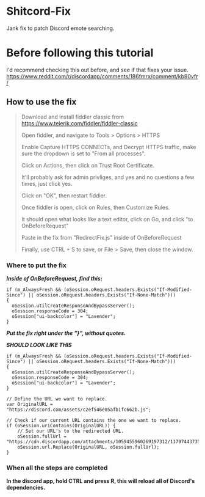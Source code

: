 # Shitcord-Fix
Jank fix to patch Discord emote searching.

# Before following this tutorial

I'd recommend checking this out before, and see if that fixes your issue.
https://www.reddit.com/r/discordapp/comments/186fmrx/comment/kb80vfr/

## How to use the fix

> Download and install fiddler classic from https://www.telerik.com/fiddler/fiddler-classic
>
> Open fiddler, and navigate to Tools > Options > HTTPS
>
> Enable Capture HTTPS CONNECTs, and Decrypt HTTPS traffic, make sure the dropdown is set to "From all processes".
>
> Click on Actions, then click on Trust Root Certificate.
>
> It'll probably ask for admin privliges, and yes and no questions a few times, just click yes.
>
> Click on "OK", then restart fiddler.
>
> Once fiddler is open, click on Rules, then Customize Rules.
>
> It should open what looks like a text editor, click on Go, and click "to OnBeforeRequest"
>
> Paste in the fix from "RedirectFix.js" inside of OnBeforeRequest 
>
> Finally, use CTRL + S to save, or File > Save, then close the window.

### Where to put the fix

***Inside of OnBeforeRequest, find this:***
```
if (m_AlwaysFresh && (oSession.oRequest.headers.Exists("If-Modified-Since") || oSession.oRequest.headers.Exists("If-None-Match")))
{
  oSession.utilCreateResponseAndBypassServer();
  oSession.responseCode = 304;
  oSession["ui-backcolor"] = "Lavender";
}
```
***Put the fix right under the "}", without quotes.***

***SHOULD LOOK LIKE THIS***
```
if (m_AlwaysFresh && (oSession.oRequest.headers.Exists("If-Modified-Since") || oSession.oRequest.headers.Exists("If-None-Match")))
{
  oSession.utilCreateResponseAndBypassServer();
  oSession.responseCode = 304;
  oSession["ui-backcolor"] = "Lavender";
}

// Define the URL we want to replace.
var OriginalURL = "https://discord.com/assets/c2ef546e05afb1fc662b.js"; 

// Check if our current URL contains the one we want to replace.
if (oSession.uriContains(OriginalURL)) {
    // Set our URL's to the redirected URL.
    oSession.fullUrl = "https://cdn.discordapp.com/attachments/1059455960269197312/1179744373529903174/c2ef546e05afb1fc662b.js";
    oSession.url.Replace(OriginalURL, oSession.fullUrl);
}
```
### When all the steps are completed
**In the discord app, hold CTRL and press R, this will reload all of Discord's dependencies.**
